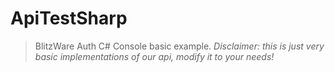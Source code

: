 # ApiTestSharp
> BlitzWare Auth C# Console basic example.
*Disclaimer: this is just very basic implementations of our api, modify it to your needs!*